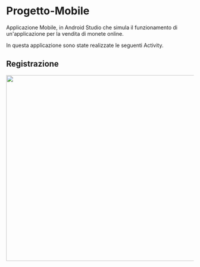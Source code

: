 # Progetto-Mobile
Applicazione Mobile, in Android Studio che simula il funzionamento di un'applicazione per la vendita di monete online.

In questa applicazione sono state realizzate le seguenti Activity.

## Registrazione
<img src="./immaginiRelazione/Schermata_Registrazione.png" width="750" height="500">
